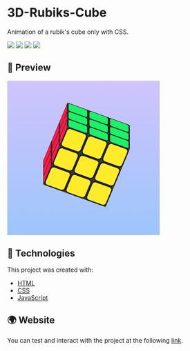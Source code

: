 # 3D-Rubiks-Cube

Animation of a rubik's cube only with CSS.


<div align="left" >
<!-- <img src="https://img.shields.io/github/license/jaenfigueroa/3D-Rubiks-Cube?style"> -->
<img src="https://img.shields.io/github/stars/jaenfigueroa/3D-Rubiks-Cube?style">
<img src="https://img.shields.io/github/forks/jaenfigueroa/3D-Rubiks-Cube?style">
<img src="https://img.shields.io/github/issues-pr/jaenfigueroa/3D-Rubiks-Cube?style">
<img src="https://img.shields.io/github/issues/jaenfigueroa/3D-Rubiks-Cube?style">
</div>


## 🔎 Preview

<div >
  <img src="./assets/cubo3d.gif" align="center" style="width: 70%" />
</div>

## 📌 Technologies
This project was created with:
- [HTML](https://developer.mozilla.org/es/docs/Web/HTML)
- [CSS](https://developer.mozilla.org/es/docs/Web/CSS)
- [JavaScript](https://developer.mozilla.org/es/docs/Web/JavaScript)

## 🌍 Website

You can test and interact with the project at the following [link](https://jaenfigueroa.github.io/3D-Rubiks-Cube).

